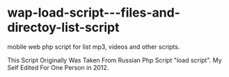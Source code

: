 # wap-load-script---files-and-directoy-list-script
mobile web php script for list mp3, videos and other scripts.

This Script Originally Was Taken From Russian Php Script "load script". 
My Self Edited For One Person in 2012.
